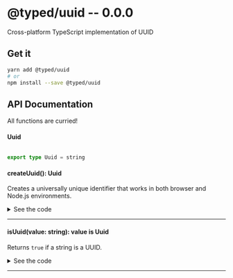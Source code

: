 # @typed/uuid -- 0.0.0

Cross-platform TypeScript implementation of UUID

## Get it
```sh
yarn add @typed/uuid
# or
npm install --save @typed/uuid
```

## API Documentation

All functions are curried!

#### Uuid

<p>



</p>


```typescript

export type Uuid = string

```


#### createUuid(): Uuid

<p>

Creates a universally unique identifier that works in both browser and Node.js
environments.

</p>


<details>
<summary>See the code</summary>

```typescript

export const createUuid = pipe(generateRandomNumbers, generateUuid) as () => Uuid

```

</details>
<hr />


#### isUuid(value: string): value is Uuid

<p>

Returns `true` if a string is a UUID.

</p>


<details>
<summary>See the code</summary>

```typescript

export function isUuid(value: string): value is Uuid {
  return uuidPattern.test(value)
}

```

</details>
<hr />
